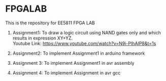 # FPGALAB

This is the repository for EE5811 FPGA LAB

1) Assignment1: To draw a logic circuit using NAND gates only and which results in expression XY+YZ. <br />
Youtube Link: https://www.youtube.com/watch?v=N9i-PIhAIP8&t=1s

2) Assignment2: To implement Assignment1 in arduino framework <br />

3) Assignment 3: To implement Assignment1 in avr assembly <br />

4) Assignment 4: To implement Assignment in avr gcc <br />



